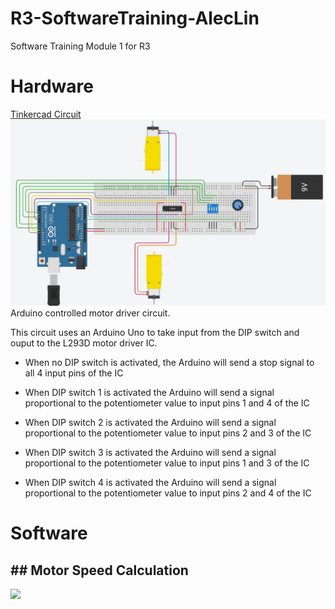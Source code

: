 # R3-SoftwareTraining-AlecLin
Software Training Module 1 for R3

# Hardware
[Tinkercad Circuit](https://www.tinkercad.com/things/4NrpbiozkF0)
![alt text](https://github.com/Linja82/R3-SoftwareTraining-AlecLin/blob/main/Images/Tinkercad%20Software%20Training%201.jpg)
Arduino controlled motor driver circuit.

This circuit uses an Arduino Uno to take input from the DIP switch and ouput to the L293D motor driver IC.  
- When no DIP switch is activated, the Arduino will send a stop signal to all 4 input pins of the IC  
  
- When DIP switch 1 is activated the Arduino will send a signal proportional to the potentiometer value to input pins 1 and 4 of the IC  
  
- When DIP switch 2 is activated the Arduino will send a signal proportional to the potentiometer value to input pins 2 and 3 of the IC  
  
- When DIP switch 3 is activated the Arduino will send a signal proportional to the potentiometer value to input pins 1 and 3 of the IC  
  
- When DIP switch 4 is activated the Arduino will send a signal proportional to the potentiometer value to input pins 2 and 4 of the IC
# Software

## ## Motor Speed Calculation
<img src="https://render.githubusercontent.com/render/math?math=\dfrac{Potentiometer_Reading}{Potentiometer_Max_Value}\times 255 = PWM_Value">
  
